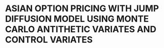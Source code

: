 # ASIAN OPTION PRICING WITH JUMP DIFFUSION MODEL USING MONTE CARLO ANTITHETIC VARIATES AND CONTROL VARIATES
